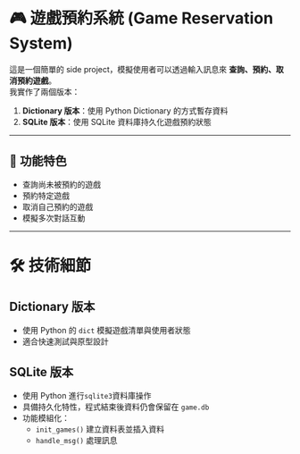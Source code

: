 
# 🎮 遊戲預約系統 (Game Reservation System)

這是一個簡單的 side project，模擬使用者可以透過輸入訊息來 **查詢、預約、取消預約遊戲**。  
我實作了兩個版本：  

1. **Dictionary 版本**：使用 Python Dictionary 的方式暫存資料  
2. **SQLite 版本**：使用 SQLite 資料庫持久化遊戲預約狀態  

---

## 📌 功能特色
- 查詢尚未被預約的遊戲  
- 預約特定遊戲  
- 取消自己預約的遊戲  
- 模擬多次對話互動  

---

# 🛠 技術細節

## Dictionary 版本
- 使用 Python 的 `dict` 模擬遊戲清單與使用者狀態  
- 適合快速測試與原型設計  

## SQLite 版本
- 使用 Python 進行`sqlite3`資料庫操作  
- 具備持久化特性，程式結束後資料仍會保留在 `game.db`  
- 功能模組化：  
  - `init_games()` 建立資料表並插入資料  
  - `handle_msg()` 處理訊息  

